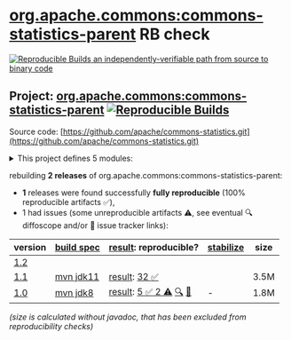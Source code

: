 [org.apache.commons:commons-statistics-parent](https://central.sonatype.com/artifact/org.apache.commons/commons-statistics-parent/versions) RB check
=======

[![Reproducible Builds](https://reproducible-builds.org/images/logos/rb.svg) an independently-verifiable path from source to binary code](https://reproducible-builds.org/)

## Project: [org.apache.commons:commons-statistics-parent](https://central.sonatype.com/artifact/org.apache.commons/commons-statistics-parent/versions) [![Reproducible Builds](https://img.shields.io/endpoint?url=https://raw.githubusercontent.com/jvm-repo-rebuild/reproducible-central/master/content/org/apache/commons/statistics/badge.json)](https://github.com/jvm-repo-rebuild/reproducible-central/blob/master/content/org/apache/commons/statistics/README.md)

Source code: [https://github.com/apache/commons-statistics.git](https://github.com/apache/commons-statistics.git)

<details><summary>This project defines 5 modules:</summary>

* [org.apache.commons:commons-statistics-descriptive](https://central.sonatype.com/artifact/org.apache.commons/commons-statistics-descriptive/overview)
* [org.apache.commons:commons-statistics-distribution](https://central.sonatype.com/artifact/org.apache.commons/commons-statistics-distribution/overview)
* [org.apache.commons:commons-statistics-inference](https://central.sonatype.com/artifact/org.apache.commons/commons-statistics-inference/overview)
* [org.apache.commons:commons-statistics-parent](https://central.sonatype.com/artifact/org.apache.commons/commons-statistics-parent/overview)
* [org.apache.commons:commons-statistics-ranking](https://central.sonatype.com/artifact/org.apache.commons/commons-statistics-ranking/overview)
</details>

rebuilding **2 releases** of org.apache.commons:commons-statistics-parent:
- **1** releases were found successfully **fully reproducible** (100% reproducible artifacts :white_check_mark:),
- 1 had issues (some unreproducible artifacts :warning:, see eventual :mag: diffoscope and/or :memo: issue tracker links):

| version | [build spec](/BUILDSPEC.md) | [result](https://reproducible-builds.org/docs/jvm/): reproducible? | [stabilize](https://github.com/google/oss-rebuild/blob/main/cmd/stabilize/README.md) | size |
| -- | --------- | ------ | ------ | -- |
| [1.2](https://central.sonatype.com/artifact/org.apache.commons/commons-statistics-parent/1.2/pom) | | | |
| [1.1](https://central.sonatype.com/artifact/org.apache.commons/commons-statistics-parent/1.1/pom) | [mvn jdk11](commons-statistics-1.1.buildspec) | [result](commons-statistics-parent-1.1.buildinfo): [32 :white_check_mark: ](commons-statistics-parent-1.1.buildcompare) | | 3.5M |
| [1.0](https://central.sonatype.com/artifact/org.apache.commons/commons-statistics-parent/1.0/pom) | [mvn jdk8](commons-statistics-1.0.buildspec) | [result](commons-statistics-parent-1.0.buildinfo): [5 :white_check_mark:  2 :warning:](commons-statistics-parent-1.0.buildcompare) [:mag:](commons-statistics-parent-1.0.diffoscope) [:memo:](https://github.com/apache/commons-statistics/pull/42) | - | 1.8M |

<i>(size is calculated without javadoc, that has been excluded from reproducibility checks)</i>
